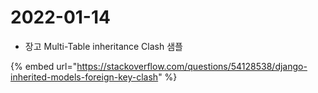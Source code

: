 # 2022-01-14

* 장고 Multi-Table inheritance Clash 샘플

{% embed url="https://stackoverflow.com/questions/54128538/django-inherited-models-foreign-key-clash" %}
